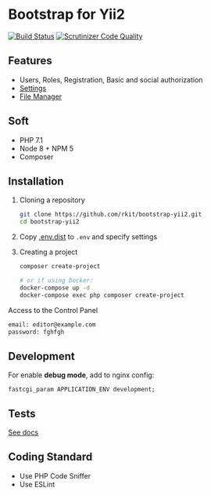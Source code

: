 # Bootstrap for Yii2

[![Build Status](https://travis-ci.org/rkit/bootstrap-yii2.svg?branch=master)](https://travis-ci.org/rkit/bootstrap-yii2)
[![Scrutinizer Code Quality](https://scrutinizer-ci.com/g/rkit/bootstrap-yii2/badges/quality-score.png?b=master)](https://scrutinizer-ci.com/g/rkit/bootstrap-yii2/?branch=master)

## Features

- Users, Roles, Registration, Basic and social authorization
- [Settings](https://github.com/rkit/settings-yii2)
- [File Manager](https://github.com/rkit/filemanager-yii2)

## Soft

- PHP 7.1
- Node 8 + NPM 5
- Composer

## Installation

1. Cloning a repository
   ```sh
   git clone https://github.com/rkit/bootstrap-yii2.git
   cd bootstrap-yii2
   ```

2. Copy [.env.dist](./.env.dist) to `.env` and specify settings

3. Creating a project
   ```sh
   composer create-project

   # or if using Docker:
   docker-compose up -d
   docker-compose exec php composer create-project
   ```

Access to the Control Panel

```sh
email: editor@example.com
password: fghfgh
```

## Development

For enable **debug mode**, add to nginx config:

```nginx
fastcgi_param APPLICATION_ENV development;
```

## Tests

[See docs](/tests/#tests)

## Coding Standard

- Use PHP Code Sniffer
- Use ESLint
